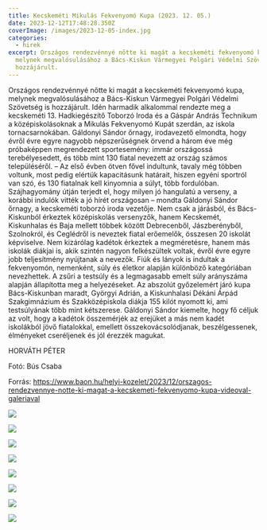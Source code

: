 ```yaml
---
title: Kecskeméti Mikulás Fekvenyomó Kupa (2023. 12. 05.)
date: 2023-12-12T17:48:28.350Z
coverImage: /images/2023-12-05-index.jpg
categories:
  - hirek
excerpt: Országos rendezvénnyé nőtte ki magát a kecskeméti fekvenyomó kupa,
  melynek megvalósulásához a Bács-Kiskun Vármegyei Polgári Védelmi Szövetség is
  hozzájárult.
---
```

Országos rendezvénnyé nőtte ki magát a kecskeméti fekvenyomó kupa, melynek megvalósulásához a Bács-Kiskun Vármegyei Polgári Védelmi Szövetség is hozzájárult.
Idén harmadik alkalommal rendezte meg a kecskeméti 13. Hadkiegészítő Toborzó Iroda és a Gáspár András Technikum a középiskolásoknak a Mikulás Fekvenyomó Kupát szerdán, az iskola tornacsarnokában. Gáldonyi Sándor őrnagy, irodavezető elmondta, hogy évről évre egyre nagyobb népszerűségnek örvend a három éve még próbaképpen megrendezett sportesemény: immár országossá terebélyesedett, és több mint 130 fiatal nevezett az ország számos településéről.
– Az első évben ötven fővel indultunk, tavaly még többen voltunk, most pedig elértük kapacitásunk határait, hiszen egyéni sportról van szó, és 130 fiatalnak kell kinyomnia a súlyt, több fordulóban. Szájhagyomány útján terjedt el, hogy milyen jó hangulatú a verseny, a korábbi indulók vitték a jó hírét országosan – mondta Gáldonyi Sándor őrnagy, a kecskeméti toborzó iroda vezetője.  Nem csak a járásból, és Bács-Kiskunból érkeztek középiskolás versenyzők, hanem Kecskemét, Kiskunhalas és Baja mellett többek között Debrecenből, Jászberényből, Szolnokról, és Ceglédről is neveztek fiatal erőemelők, összesen 20 iskolát képviselve. Nem kizárólag kadétok érkeztek a megméretésre, hanem más iskolák diákjai is, akik szintén nagyon felkészültek voltak, évről évre egyre jobb teljesítmény nyújtanak a nevezők.
Fiúk és lányok is indultak a fekvenyomón, nemenként, súly és életkor alapján különböző kategóriában nevezhettek. A zsűri a testsúly és a legmagasabb emelt súly arányszáma alapján állapította meg a helyezéseket. Az abszolút győzelemért járó kupa Bács-Kiskunban maradt, Györgyi Adrián, a Kiskunhalasi Dékáni Árpád Szakgimnázium és Szakközépiskola diákja 155 kilót nyomott ki, ami testsúlyának több mint kétszerese.
Gáldonyi Sándor kiemelte, hogy fő céljuk az volt, hogy a kadétok összemérjék az erejüket a más nem kadét iskolákból jövő fiatalokkal, emellett összekovácsolódjanak, beszélgessenek, élményeket cseréljenek és jól érezzék magukat.

HORVÁTH PÉTER

Fotó: Bús Csaba

Forrás: https://www.baon.hu/helyi-kozelet/2023/12/orszagos-rendezvennye-notte-ki-magat-a-kecskemeti-fekvenyomo-kupa-videoval-galeriaval

![](/images/2023-12-05-1.jpg)

![](/images/2023-12-05-2.jpg)

![](/images/2023-12-05-3.jpg)

![](/images/2023-12-05-4.jpg)

![](/images/2023-12-05-5.jpg)

![](/images/2023-12-05-6.jpg)

![](/images/2023-12-05-7.jpg)

![](/images/2023-12-05-8.jpg)